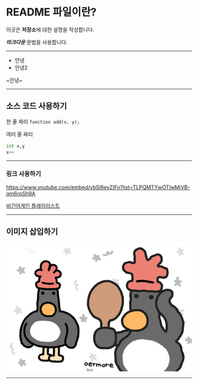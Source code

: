 # README 파일이란?

이곳은 **저장소**에 대한 설명을 작성합니다.

***마크다운*** 문법을 사용합니다.

---
- 안녕
- 안녕2
  
~안녕~
***

## 소스 코드 사용하기

한 줄 짜리 `function add(x, y);`

여러 줄 짜리
```Python
int x,y
x++
```

---

### 링크 사용하기

<https://www.youtube.com/embed/vbSl6eyZIFo?list=TLPQMTYwOTIwMjVB-qm6rpSh9A>

[비긴어게인 플레이리스트](https://www.youtube.com/embed/vbSl6eyZIFo?list=TLPQMTYwOTIwMjVB-qm6rpSh9A, "어쩌구저쩌구")

---

## 이미지 삽입하기
![프로필 이미지](IMG_3763.JPG)

---
